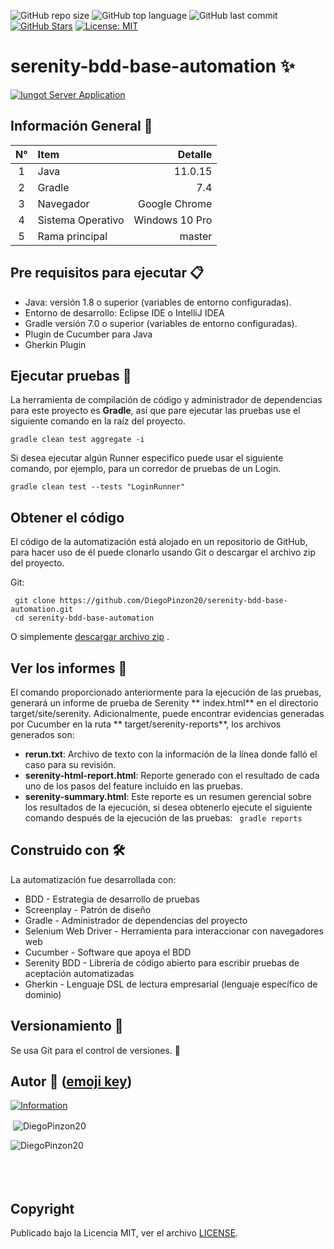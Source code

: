![GitHub repo size](https://img.shields.io/github/repo-size/DiegoPinzon20/serenity-bdd-base-automation?style=flat-square)
![GitHub top language](https://img.shields.io/github/languages/top/DiegoPinzon20/serenity-bdd-base-automation?color=orange&style=flat-square)
![GitHub last commit](https://img.shields.io/github/last-commit/DiegoPinzon20/serenity-bdd-base-automation?color=success&style=flat-square)
[![GitHub Stars](https://img.shields.io/github/stars/DiegoPinzon20/serenity-bdd-base-automation?label=GitHub%20stars&style=social)](https://github.com/DiegoPinzon20/serenity-bdd-base-automation/stargazers/)
[![License: MIT](https://img.shields.io/badge/License-MIT-yellow.svg)](https://opensource.org/licenses/MIT)

<div align="left">
<h1>serenity-bdd-base-automation ✨</h1>
</div>

[![Iungot Server Application](https://jordinodejs.vercel.app/api/pin/?username=DiegoPinzon20&repo=serenity-bdd-base-automation&theme=calm&bg_color=c2c7ff&title_color=000000&icon_color=000000&border_color=000000&text_color=000000)](https://github.com/DiegoPinzon20/serenity-bdd-base-automation)

## Información General 🔬

| N°  | Item              |        Detalle |
|:---:|:------------------|---------------:|
|  1  | Java              |        11.0.15 |
|  2  | Gradle            |            7.4 |
|  3  | Navegador         |  Google Chrome |
|  4  | Sistema Operativo | Windows 10 Pro |
|  5  | Rama principal    |         master |

## Pre requisitos para ejecutar 📋

- Java: versión 1.8 o superior (variables de entorno configuradas).
- Entorno de desarrollo: Eclipse IDE o IntelliJ IDEA
- Gradle versión 7.0 o superior (variables de entorno configuradas).
- Plugin de Cucumber para Java
- Gherkin Plugin

## Ejecutar pruebas 🔨

La herramienta de compilación de código y administrador de dependencias para este proyecto es **Gradle**, así que pare
ejecutar las pruebas use el siguiente comando en la raíz del proyecto.

``` shell 
gradle clean test aggregate -i
```

Si desea ejecutar algún Runner especifico puede usar el siguiente comando, por ejemplo, para un corredor de pruebas de
un Login.

``` shell 
gradle clean test --tests "LoginRunner"
```

## Obtener el código

El código de la automatización está alojado en un repositorio de GitHub, para hacer uso de él puede clonarlo usando Git
o descargar el archivo zip del proyecto.

Git:

``` shell 
 git clone https://github.com/DiegoPinzon20/serenity-bdd-base-automation.git
 cd serenity-bdd-base-automation
```

O
simplemente [descargar archivo zip](https://github.com/DiegoPinzon20/serenity-bdd-base-automation/archive/refs/heads/master.zip)
.

## Ver los informes 👀

El comando proporcionado anteriormente para la ejecución de las pruebas, generará un informe de prueba de Serenity **
index.html**
en el directorio target/site/serenity. Adicionalmente, puede encontrar evidencias generadas por Cucumber en la ruta **
target/serenity-reports**, los archivos generados son:

- **rerun.txt**: Archivo de texto con la información de la línea donde falló el caso para su revisión.
- **serenity-html-report.html**: Reporte generado con el resultado de cada uno de los pasos del feature incluido en las
  pruebas.
- **serenity-summary.html**: Este reporte es un resumen gerencial sobre los resultados de la ejecución, si desea
  obtenerlo ejecute el siguiente comando después de la ejecución de las pruebas:
  ``` gradle reports```

## Construido con 🛠

La automatización fue desarrollada con:

- BDD - Estrategia de desarrollo de pruebas
- Screenplay - Patrón de diseño
- Gradle - Administrador de dependencias del proyecto
- Selenium Web Driver - Herramienta para interaccionar con navegadores web
- Cucumber - Software que apoya el BDD
- Serenity BDD - Librería de código abierto para escribir pruebas de aceptación automatizadas
- Gherkin - Lenguaje DSL de lectura empresarial (lenguaje específico de dominio)

## Versionamiento 📌

Se usa Git para el control de versiones. 🔀

## Autor 👨 ([emoji key](https://allcontributors.org/docs/en/emoji-key))

[![Information](https://github-stats-alpha.vercel.app/api?username=DiegoPinzon20 "Information")](https://github-stats-alpha.vercel.app/api?username=DiegoPinzon20 "Information")

<div>
<p>&nbsp;<img align="center" src="https://jordinodejs.vercel.app/api?username=DiegoPinzon20&show_icons=true&locale=es&theme=calm" alt="DiegoPinzon20" /></p>
<p><img align="left" src="https://jordinodejs.vercel.app/api/top-langs?username=DiegoPinzon20&show_icons=true&locale=es&layout=compact&theme=calm&langs_count=8&hide=php,coffeescript" alt="DiegoPinzon20" /></p>
<br><br><br><br></div>

## Copyright

Publicado bajo la Licencia MIT, ver el
archivo [LICENSE](https://github.com/DiegoPinzon20/serenity-bdd-base-automation/blob/master/LICENSE).